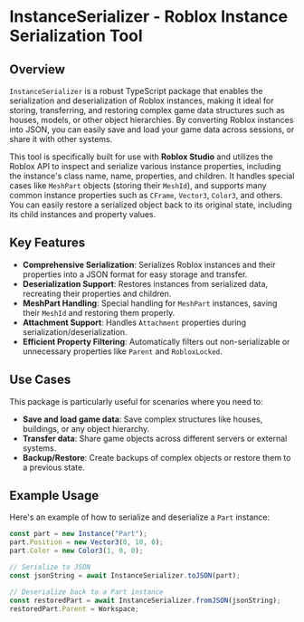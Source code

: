 # InstanceSerializer - Roblox Instance Serialization Tool

## Overview

`InstanceSerializer` is a robust TypeScript package that enables the serialization and deserialization of Roblox instances, making it ideal for storing, transferring, and restoring complex game data structures such as houses, models, or other object hierarchies. By converting Roblox instances into JSON, you can easily save and load your game data across sessions, or share it with other systems.

This tool is specifically built for use with **Roblox Studio** and utilizes the Roblox API to inspect and serialize various instance properties, including the instance's class name, name, properties, and children. It handles special cases like `MeshPart` objects (storing their `MeshId`), and supports many common instance properties such as `CFrame`, `Vector3`, `Color3`, and others. You can easily restore a serialized object back to its original state, including its child instances and property values.

## Key Features

- **Comprehensive Serialization**: Serializes Roblox instances and their properties into a JSON format for easy storage and transfer.
- **Deserialization Support**: Restores instances from serialized data, recreating their properties and children.
- **MeshPart Handling**: Special handling for `MeshPart` instances, saving their `MeshId` and restoring them properly.
- **Attachment Support**: Handles `Attachment` properties during serialization/deserialization.
- **Efficient Property Filtering**: Automatically filters out non-serializable or unnecessary properties like `Parent` and `RobloxLocked`.

## Use Cases

This package is particularly useful for scenarios where you need to:
- **Save and load game data**: Save complex structures like houses, buildings, or any object hierarchy.
- **Transfer data**: Share game objects across different servers or external systems.
- **Backup/Restore**: Create backups of complex objects or restore them to a previous state.

## Example Usage

Here's an example of how to serialize and deserialize a `Part` instance:

```ts
const part = new Instance("Part");
part.Position = new Vector3(0, 10, 0);
part.Color = new Color3(1, 0, 0);

// Serialize to JSON
const jsonString = await InstanceSerializer.toJSON(part);

// Deserialize back to a Part instance
const restoredPart = await InstanceSerializer.fromJSON(jsonString);
restoredPart.Parent = Workspace;
